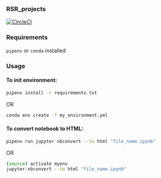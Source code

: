 ### RSR_projects

[![CircleCI](https://circleci.com/gh/dmitrybeloborodov/RSR_projects.svg?style=svg)](https://circleci.com/gh/dmitrybeloborodov/RSR_projects)

### Requirements
`pipenv` or `conda` installed

### Usage

#### To init environment:
```bash
pipenv install -r requirements.txt
```
OR
```bash
conda env create -f my_environment.yml
```

#### To convert notebook to HTML:
```bash
pipenv run jupyter nbconvert --to html "file_name.ipynb"
```
OR

```bash
(source) activate myenv
jupyter-nbconvert --to html "file_name.ipynb"
```
